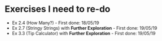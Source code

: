 # Exercises I need to re-do

* Ex 2.4 (How Many?) - First done: 18/05/19
* Ex 2.7 (Stringy Strings) with **Further Exploration** - First done: 19/05/19
* Ex 3.3 (Tip Calculator) with **Further Exploration** - First done: 19/05/19